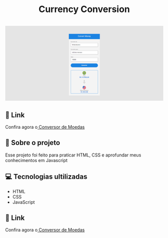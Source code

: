 <h1 align="center">
  Currency Conversion
</h1>

<br>

<img src="https://github.com/guicavallini/currency-conversion/blob/main/img/currency-conversion.png?raw=true">

<br>

<h2>
🔗 Link 
</h2>
<p>Confira agora o<a href="https://guicavallini.github.io/currency-conversion/" target="_blank"> Conversor de Moedas</a></p>

<h2>
📄 Sobre o projeto
</h2>
<p>
Esse projeto foi feito para praticar HTML, CSS e aprofundar meus conhecimentos em Javascript
</p>

<h2>
💻 Tecnologias ultilizadas
</h2>
<ul>
  <li>HTML</li>
  <li>CSS</li>
  <li>JavaScript</li>
</ul>

<h2>
🔗 Link 
</h2>
<p>Confira agora o<a href="https://guicavallini.github.io/currency-conversion/" target="_blank"> Conversor de Moedas</a></p>
